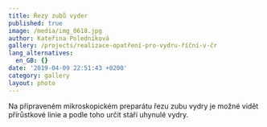 ```yaml
---
title: Řezy zubů vyder
published: true
image: /media/img_0618.jpg
author: Kateřina Poledníková
gallery: /projects/realizace-opatření-pro-vydru-říční-v-čr
lang_alternatives:
  en_GB: {}
date: '2019-04-09 22:51:43 +0200'
category: gallery
layout: photo
---
```

Na připraveném mikroskopickém preparátu řezu zubu vydry je možné vidět přírůstkové linie a podle toho určit stáří uhynulé vydry.
